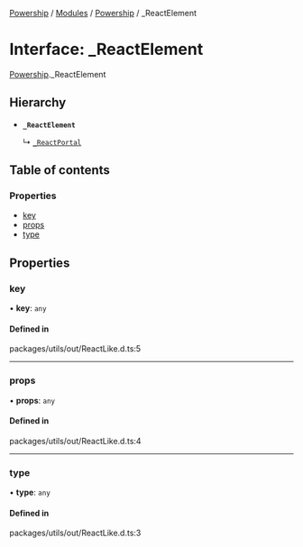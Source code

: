 [Powership](../README.md) / [Modules](../modules.md) / [Powership](../modules/Powership.md) / \_ReactElement

# Interface: \_ReactElement

[Powership](../modules/Powership.md)._ReactElement

## Hierarchy

- **`_ReactElement`**

  ↳ [`_ReactPortal`](Powership._ReactPortal.md)

## Table of contents

### Properties

- [key](Powership._ReactElement.md#key)
- [props](Powership._ReactElement.md#props)
- [type](Powership._ReactElement.md#type)

## Properties

### key

• **key**: `any`

#### Defined in

packages/utils/out/ReactLike.d.ts:5

___

### props

• **props**: `any`

#### Defined in

packages/utils/out/ReactLike.d.ts:4

___

### type

• **type**: `any`

#### Defined in

packages/utils/out/ReactLike.d.ts:3
